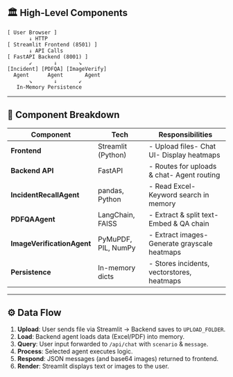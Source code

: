 ## 🏛️ High-Level Components

```plaintext
[ User Browser ]
       ↓ HTTP
[ Streamlit Frontend (8501) ]
       ↓ API Calls
[ FastAPI Backend (8001) ]
       ↙       ↓       ↘
[Incident] [PDFQA] [ImageVerify]
  Agent      Agent       Agent
       ↘       ↓       ↙
   In-Memory Persistence
```

---

## 🧩 Component Breakdown

| Component                  | Tech                | Responsibilities                              |
| -------------------------- | ------------------- | --------------------------------------------- |
| **Frontend**               | Streamlit (Python)  | - Upload files- Chat UI- Display heatmaps     |
| **Backend API**            | FastAPI             | - Routes for uploads & chat- Agent routing    |
| **IncidentRecallAgent**    | pandas, Python      | - Read Excel- Keyword search in memory        |
| **PDFQAAgent**             | LangChain, FAISS    | - Extract & split text- Embed & QA chain      |
| **ImageVerificationAgent** | PyMuPDF, PIL, NumPy | - Extract images- Generate grayscale heatmaps |
| **Persistence**            | In-memory dicts     | - Stores incidents, vectorstores, heatmaps    |

---

## ⚙️ Data Flow

1. **Upload**: User sends file via Streamlit → Backend saves to `UPLOAD_FOLDER`.
2. **Load**: Backend agent loads data (Excel/PDF) into memory.
3. **Query**: User input forwarded to `/api/chat` with `scenario` & `message`.
4. **Process**: Selected agent executes logic.
5. **Respond**: JSON messages (and base64 images) returned to frontend.
6. **Render**: Streamlit displays text or images to the user.

